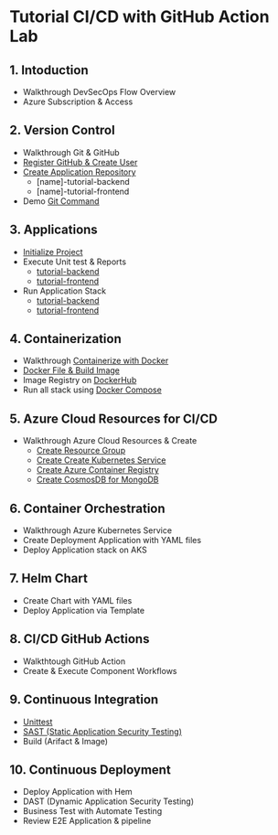 # Tutorial CI/CD with GitHub Action Lab

##  1. Intoduction

- Walkthrough DevSecOps Flow Overview
- Azure Subscription & Access

##  2. Version Control

- Walkthrough Git & GitHub
- [Register GitHub & Create User](github/github-register.md)
- [Create Application Repository](github/create-repository.md)
    - [name]-tutorial-backend
    - [name]-tutorial-frontend
- Demo [Git Command](./github/git-command.md)

##  3. Applications

- [Initialize Project](apps/init-project-tutorial.md)
- Execute Unit test & Reports
    - [tutorial-backend](https://github.com/tarathep/tutorial-backend/blob/main/README.md#unit-test)
    - [tutorial-frontend](https://github.com/tarathep/tutorial-frontend/blob/main/README.md#unit-test)
- Run Application Stack
    - [tutorial-backend](https://github.com/tarathep/tutorial-backend/blob/main/README.md)
    - [tutorial-frontend](https://github.com/tarathep/tutorial-frontend/blob/main/README.md)

##  4. Containerization

- Walkthrough [Containerize with Docker](docker/Readme.md)
- [Docker File & Build Image](docker/create-dockerfile.md) 
- Image Registry on [DockerHub](https://hub.docker.com)
- Run all stack using [Docker Compose](docker/compose.md)

##  5. Azure Cloud Resources for CI/CD

- Walkthrough Azure Cloud Resources & Create
    - [Create Resource Group](cloud-resources/create-resource-group.md)
    - [Create Create Kubernetes Service](cloud-resources/create-aks.md)
    - [Create Azure Container Registry](cloud-resources/create-acr.md)
    - [Create CosmosDB for MongoDB](cloud-resources/create-cosmos-mongodb.md)

##  6. Container Orchestration

- Walkthrough Azure Kubernetes Service
- Create Deployment Application with YAML files
- Deploy Application stack on AKS

##  7. Helm Chart

- Create Chart with YAML files
- Deploy Application via Template

##  8. CI/CD GitHub Actions

- Walkthtough GitHub Action
- Create & Execute Component Workflows

##  9. Continuous Integration

- [Unittest](./ci/unittest-action.md)
- [SAST (Static Application Security Testing)](./ci/sast.md)
- Build (Arifact & Image)

##  10. Continuous Deployment

- Deploy Application with Hem
- DAST (Dynamic Application Security Testing)
- Business Test with Automate Testing
- Review E2E Application & pipeline

